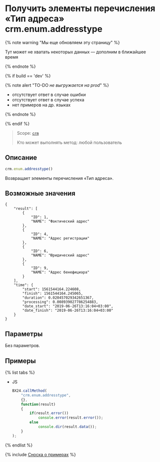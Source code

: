 # Получить элементы перечисления «Тип адреса» crm.enum.addresstype

{% note warning "Мы еще обновляем эту страницу" %}

Тут может не хватать некоторых данных — дополним в ближайшее время

{% endnote %}

{% if build == 'dev' %}

{% note alert "TO-DO _не выгружается на prod_" %}

- отсутствует ответ в случае ошибки
- отсутствует ответ в случае успеха
- нет примеров на др. языках
  
{% endnote %}

{% endif %}

> Scope: [`crm`](../../../scopes/permissions.md)
>
> Кто может выполнять метод: любой пользователь

## Описание

```js
crm.enum.addresstype()
```

Возвращает элементы перечисления «Тип адреса».

## Возможные значения

```
{
    "result": [
        {
            "ID": 1,
            "NAME": "Фактический адрес"
        },
        {
            "ID": 4,
            "NAME": "Адрес регистрации"
        },
        {
            "ID": 6,
            "NAME": "Юридический адрес"
        },
        {
            "ID": 9,
            "NAME": "Адрес бенефициара"
        }
    ],
    "time": {
        "start": 1561544164.224608,
        "finish": 1561544164.245065,
        "duration": 0.020457029342651367,
        "processing": 0.008939027786254883,
        "date_start": "2019-06-26T13:16:04+03:00",
        "date_finish": "2019-06-26T13:16:04+03:00"
    }
}
```

## Параметры

Без параметров.

## Примеры

{% list tabs %}

- JS
  
    ```javascript
    BX24.callMethod(
        "crm.enum.addresstype",
        {},
        function(result)
        {
            if(result.error())
                console.error(result.error());
            else
                console.dir(result.data());
        }
    );
    ```

{% endlist %}


{% include [Сноска о примерах](../../../../_includes/examples.md) %}
